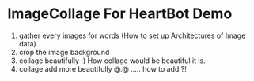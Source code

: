 # ImageCollage For HeartBot Demo
1. gather every images for words (How to set up Architectures of Image data) 
2. crop the image background
3. collage beautifully :) How collage would be beautiful it is. 
4. collage add more beautifully @.@ ..... how to add ?!

